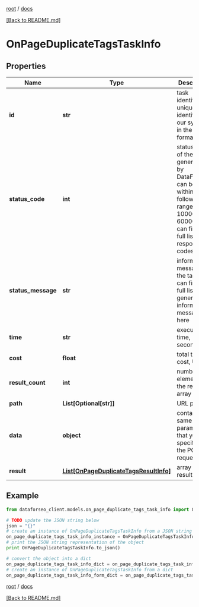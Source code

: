 [root](./../ "root") / [docs](./ "docs")

[[Back to README.md]](./../README.md "[Back to README.md]")

# OnPageDuplicateTagsTaskInfo

## Properties

Name | Type | Description | Notes
------------ | ------------- | ------------- | -------------
**id** | **str** | task identifier unique task identifier in our system in the UUID format | [optional]
**status_code** | **int** | status code of the task generated by DataForSEO, can be within the following range: 10000-60000 you can find the full list of the response codes here | [optional]
**status_message** | **str** | informational message of the task you can find the full list of general informational messages here | [optional]
**time** | **str** | execution time, seconds | [optional]
**cost** | **float** | total tasks cost, USD | [optional]
**result_count** | **int** | number of elements in the result array | [optional]
**path** | **List[Optional[str]]** | URL path | [optional]
**data** | **object** | contains the same parameters that you specified in the POST request | [optional]
**result** | [**List[OnPageDuplicateTagsResultInfo]**](OnPageDuplicateTagsResultInfo.md) | array of results | [optional]

## Example

```python
from dataforseo_client.models.on_page_duplicate_tags_task_info import OnPageDuplicateTagsTaskInfo

# TODO update the JSON string below
json = "{}"
# create an instance of OnPageDuplicateTagsTaskInfo from a JSON string
on_page_duplicate_tags_task_info_instance = OnPageDuplicateTagsTaskInfo.from_json(json)
# print the JSON string representation of the object
print OnPageDuplicateTagsTaskInfo.to_json()

# convert the object into a dict
on_page_duplicate_tags_task_info_dict = on_page_duplicate_tags_task_info_instance.to_dict()
# create an instance of OnPageDuplicateTagsTaskInfo from a dict
on_page_duplicate_tags_task_info_form_dict = on_page_duplicate_tags_task_info.from_dict(on_page_duplicate_tags_task_info_dict)
```

  

[root](./../ "root") / [docs](./ "docs")

[[Back to README.md]](./../README.md "[Back to README.md]")